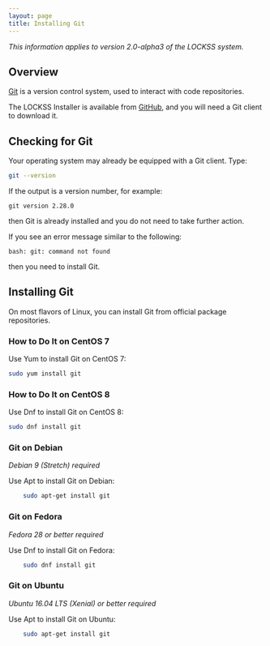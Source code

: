 ```yaml
---
layout: page
title: Installing Git
---
```


*This information applies to version 2.0-alpha3 of the LOCKSS system.*

## Overview

[Git](https://git-scm.com/) is a version control system, used to interact with code repositories.

The LOCKSS Installer is available from [GitHub](https://github.com), and you will need a Git client to download it.

## Checking for Git

Your operating system may already be equipped with a Git client. Type:

```bash
git --version
```

If the output is a version number, for example:

```text
git version 2.28.0
```

then Git is already installed and you do not need to take further action.

If you see an error message similar to the following:

```text
bash: git: command not found
```

then you need to install Git.

## Installing Git

On most flavors of Linux, you can install Git from official package repositories.

### How to Do It on CentOS 7

<!-- #osversion -->
Use Yum to install Git on CentOS 7:

```bash
sudo yum install git
```

### How to Do It on CentOS 8

<!-- #osversion -->
Use Dnf to install Git on CentOS 8:

```bash
sudo dnf install git
```

### Git on Debian

<!-- #osversion -->
*Debian 9 (Stretch) required*

Use Apt to install Git on Debian:

```bash
    sudo apt-get install git
```

### Git on Fedora

<!-- #osversion -->
*Fedora 28 or better required*

Use Dnf to install Git on Fedora:

```bash
    sudo dnf install git
```

### Git on Ubuntu

<!-- #osversion -->
*Ubuntu 16.04 LTS (Xenial) or better required*

Use Apt to install Git on Ubuntu:

```bash
    sudo apt-get install git
```
